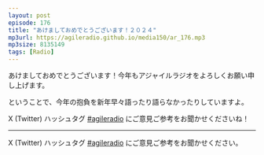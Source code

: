 ```yaml
---
layout: post
episode: 176
title: "あけましておめでとうございます！２０２４"
mp3url: https://agileradio.github.io/media150/ar_176.mp3
mp3size: 8135149
tags: [Radio]
---
```


あけましておめでとうございます！今年もアジャイルラジオをよろしくお願い申し上げます。

ということで、今年の抱負を新年早々語ったり語らなかったりしていますよ。

X (Twitter) ハッシュタグ [#agileradio](https://twitter.com/intent/tweet?hashtags=agileradio) にご意見ご参考をお聞かせくださいね！

---

X (Twitter) ハッシュタグ [#agileradio](https://twitter.com/intent/tweet?hashtags=agileradio) にご意見ご参考をお聞かせください。
